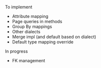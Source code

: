 To implement                   
* Attribute mapping
* Page queries in methods
* Group By mappings
* Other dialects
* Merge impl (and default based on dialect)
* Default type mapping override

In progress 
* FK management
